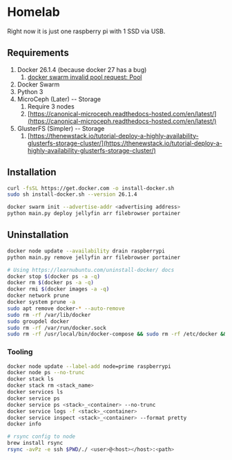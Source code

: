 # Homelab

Right now it is just one raspberry pi with 1 SSD via USB.

## Requirements

1. Docker 26.1.4 (because docker 27 has a bug)
   1. [docker swarm invalid pool request: Pool](https://github.com/moby/moby/issues/48069)
2. Docker Swarm
3. Python 3
4. MicroCeph (Later) -- Storage
   1. Require 3 nodes
   2. [https://canonical-microceph.readthedocs-hosted.com/en/latest/](https://canonical-microceph.readthedocs-hosted.com/en/latest/)
5. GlusterFS (Simpler) -- Storage
   1. [https://thenewstack.io/tutorial-deploy-a-highly-availability-glusterfs-storage-cluster/](https://thenewstack.io/tutorial-deploy-a-highly-availability-glusterfs-storage-cluster/)

## Installation

```sh
curl -fsSL https://get.docker.com -o install-docker.sh
sudo sh install-docker.sh --version 26.1.4

docker swarm init --advertise-addr <advertising address>
python main.py deploy jellyfin arr filebrowser portainer
```

## Uninstallation

```sh
docker node update --availability drain raspberrypi
python main.py remove jellyfin arr filebrowser portainer

# Using https://learnubuntu.com/uninstall-docker/ docs
docker stop $(docker ps -a -q)
docker rm $(docker ps -a -q)
docker rmi $(docker images -a -q)
docker network prune
docker system prune -a
sudo apt remove docker-* --auto-remove
sudo rm -rf /var/lib/docker
sudo groupdel docker
sudo rm -rf /var/run/docker.sock
sudo rm -rf /usr/local/bin/docker-compose && sudo rm -rf /etc/docker && sudo rm -rf ~/.docker
```

### Tooling

```sh
docker node update --label-add node=prime raspberrypi
docker node ps --no-trunc
docker stack ls
docker stack rm <stack_name>
docker services ls
docker service ps
docker service ps <stack>_<container> --no-trunc
docker service logs -f <stack>_<container>
docker service inspect <stack>_<container> --format pretty
docker info

# rsync config to node
brew install rsync
rsync -avPz -e ssh $PWD/./ <user>@<host></host>:<path>
```
